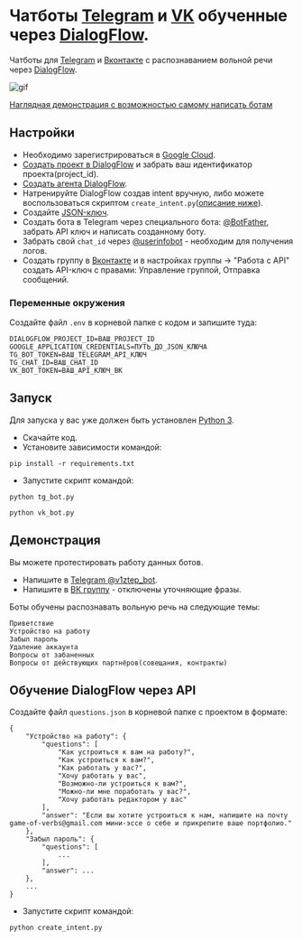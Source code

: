 # Чатботы [Telegram](https://telegram.org/) и [VK](https://vk.com/) обученные через [DialogFlow](https://cloud.google.com/dialogflow).

Чатботы для [Telegram](https://telegram.org/) и [Вконтакте](https://vk.com/) с 
распознаванием вольной речи через [DialogFlow](https://cloud.google.com/dialogflow).

![gif](media/TG_VK_bots.gif)

[Наглядная демонстрация с возможностью самому написать ботам](#демонстрация)

## Настройки

* Необходимо зарегистрироваться в [Google Cloud](https://cloud.google.com).
* [Создать проект в DialogFlow](https://cloud.google.com/dialogflow/es/docs/quick/setup#project) 
  и забрать ваш идентификатор проекта(project_id).
* [Создать агента DialogFlow](https://cloud.google.com/dialogflow/es/docs/quick/build-agent#create-an-agent).
* Натренируйте DialogFlow создав intent вручную, либо можете воспользоваться 
  скриптом `сreate_intent.py`([описание ниже](#обучение-dialogflow-через-api)).
* Создайте [JSON-ключ](https://cloud.google.com/docs/authentication/getting-started#creating_a_service_account).
* Создать бота в Telegram через специального бота:
[@BotFather](https://telegram.me/BotFather), забрать API ключ и написать 
созданному боту.
* Забрать свой `chat_id` через [@userinfobot](https://telegram.me/userinfobot) - 
  необходим для получения логов.
* Создать группу в [Вконтакте](https://vk.com/groups?tab=admin) и в настройках 
  группы -> "Работа с API" создать API-ключ с правами: Управление группой, 
  Отправка сообщений.

### Переменные окружения

Создайте файл `.env` в корневой папке с кодом и запишите туда:
```
DIALOGFLOW_PROJECT_ID=ВАШ_PROJECT_ID
GOOGLE_APPLICATION_CREDENTIALS=ПУТЬ_ДО_JSON_КЛЮЧА
TG_BOT_TOKEN=ВАШ_TELEGRAM_API_КЛЮЧ
TG_CHAT_ID=ВАШ_CHAT_ID
VK_BOT_TOKEN=ВАШ_API_КЛЮЧ_ВК
```


## Запуск

Для запуска у вас уже должен быть установлен [Python 3](https://www.python.org/downloads/release/python-379/).

- Скачайте код.
- Установите зависимости командой:
```
pip install -r requirements.txt
```
- Запустите скрипт командой: 
```
python tg_bot.py
```
```
python vk_bot.py
```


## Демонстрация

Вы можете протестировать работу данных ботов.

* Напишите в [Telegram @v1ztep_bot](https://telegram.me/v1ztep_bot).
* Напишите в [ВК группу](https://vk.com/im?sel=-203205099) - отключены 
  уточняющие фразы.

Боты обучены распознавать вольную речь на следующие темы:
```
Приветствие
Устройство на работу
Забыл пароль
Удаление аккаунта
Вопросы от забаненных
Вопросы от действующих партнёров(совещания, контракты)
```


## Обучение DialogFlow через API

Создайте файл `questions.json` в корневой папке c проектом в формате:
```
{
    "Устройство на работу": {
        "questions": [
            "Как устроиться к вам на работу?",
            "Как устроиться к вам?",
            "Как работать у вас?",
            "Хочу работать у вас",
            "Возможно-ли устроиться к вам?",
            "Можно-ли мне поработать у вас?",
            "Хочу работать редактором у вас"
        ],
        "answer": "Если вы хотите устроиться к нам, напишите на почту game-of-verbs@gmail.com мини-эссе о себе и прикрепите ваше портфолио."
    },
    "Забыл пароль": {
        "questions": [
            ...
        ],
        "answer": ...
    },
    ...
}
```
- Запустите скрипт командой:
```
python сreate_intent.py
```
